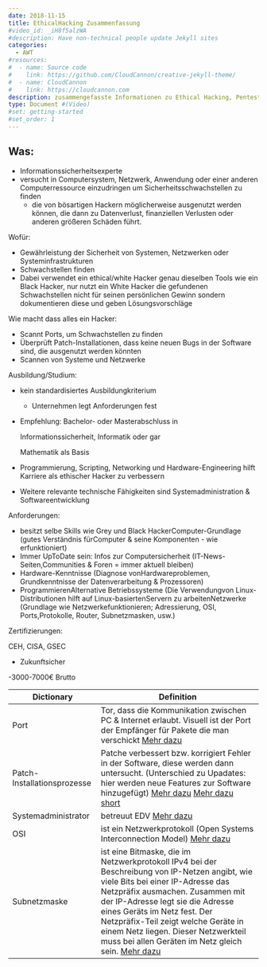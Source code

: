 ```yaml
---
date: 2018-11-15
title: EthicalHacking Zusammenfassung
#video_id: _iH8f5alzWA
#description: Have non-technical people update Jekyll sites
categories:
  - AWT
#resources:
#  - name: Source code
#    link: https://github.com/CloudCannon/creative-jekyll-theme/
#  - name: CloudCannon
#    link: https://cloudcannon.com
description: zusammengefasste Informationen zu Ethical Hacking, Pentester, White Hacker
type: Document #(Video)
#set: getting-started
#set_order: 1
---
```


## Was:

- Informationssicherheitsexperte
- versucht in Computersystem, Netzwerk, Anwendung oder einer anderen Computerressource einzudringen um Sicherheitsschwachstellen zu finden
  - die von bösartigen Hackern möglicherweise ausgenutzt werden können, die dann zu Datenverlust, finanziellen Verlusten oder anderen größeren Schäden führt.



Wofür:

- Gewährleistung der Sicherheit von Systemen, Netzwerken oder Systeminfrastrukturen
- Schwachstellen finden
- Dabei verwendet ein ethical/white Hacker genau dieselben Tools wie ein Black Hacker, nur nutzt ein White Hacker die gefundenen Schwachstellen nicht für seinen persönlichen Gewinn sondern dokumentieren diese und geben Lösungsvorschläge

Wie macht dass alles ein Hacker:

- Scannt Ports, um Schwachstellen zu finden
- Überprüft Patch-Installationen, dass keine neuen Bugs in der Software sind, die ausgenutzt werden könnten
- Scannen von Systeme und Netzwerke

Ausbildung/Studium:

- kein standardisiertes Ausbildungkriterium

  - Unternehmen legt Anforderungen fest

- Empfehlung: Bachelor- oder Masterabschluss in

  Informationssicherheit, Informatik oder gar

  Mathematik als Basis

- Programmierung, Scripting, Networking und  Hardware-Engineering hilft Karriere als ethischer Hacker zu verbessern

- Weitere relevante technische Fähigkeiten sind Systemadministration & Softwareentwicklung

Anforderungen:

- besitzt selbe Skills wie Grey und Black HackerComputer-Grundlage (gutes Verständnis fürComputer & seine Komponenten - wie erfunktioniert)
- Immer UpToDate sein: Infos zur Computersicherheit (IT-News-Seiten,Communities & Foren = immer aktuell bleiben)
- Hardware-Kenntnisse (Diagnose vonHardwareproblemen, Grundkenntnisse der Datenverarbeitung & Prozessoren)
- ProgrammierenAlternative Betriebssysteme (Die Verwendungvon Linux-Distributionen hilft auf Linux-basiertenServern zu arbeitenNetzwerke (Grundlage wie Netzwerkefunktionieren; Adressierung, OSI, Ports,Protokolle, Router, Subnetzmasken, usw.)

Zertifizierungen:

CEH, CISA, GSEC



- Zukunftsicher

-3000-7000€ Brutto

| Dictionary                  | Definition                                                   |
| --------------------------- | ------------------------------------------------------------ |
| Port                        | Tor, dass die Kommunikation zwischen PC & Internet erlaubt. Visuell ist der Port der Empfänger für Pakete die man verschickt [Mehr dazu](https://www.ip-insider.de/was-ist-ein-netzwerk-port-a-691212/) |
| Patch-Installationsprozesse | Patche verbessert bzw. korrigiert Fehler in der Software, diese werden dann untersucht. (Unterschied zu Upadates: hier werden neue Features zur Software hinzugefügt) [Mehr dazu](https://www.dev-insider.de/was-ist-ein-patch-a-591693/) [Mehr dazu short](https://martinvogel.de/lexikon/patch.html) |
| Systemadministrator         | betreuut EDV [Mehr dazu](https://www.it-talents.de/blog/it-talents/was-macht-eigentlich-ein-systemadministrator) |
| OSI                         | ist ein Netzwerkprotokoll (Open Systems Interconnection Model) [Mehr dazu](https://www.ip-insider.de/was-ist-das-osi-modell-a-605831/) |
| Subnetzmaske                | ist eine Bitmaske, die im Netzwerkprotokoll IPv4 bei der Beschreibung von IP-Netzen angibt, wie viele Bits bei einer IP-Adresse das Netzpräfix ausmachen. Zusammen mit der IP-Adresse legt sie die Adresse eines Geräts im Netz fest. Der Netzpräfix-Teil zeigt welche Geräte in einem Netz liegen. Dieser Netzwerkteil muss bei allen Geräten im Netz gleich sein. [Mehr dazu](https://www.grundlagen-computer.de/netzwerk/was-ist-eine-subnetzmaske-bzw-subnetmask) |
